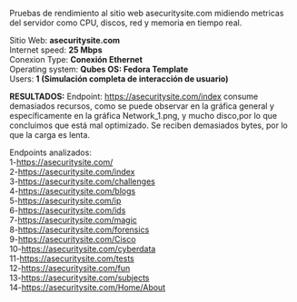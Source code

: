 Pruebas de rendimiento al sitio web asecuritysite.com midiendo metricas del servidor como CPU, discos, red y memoria en tiempo real.

Sitio Web: **asecuritysite.com**  
Internet speed: **25 Mbps**  
Conexion Type: **Conexión Ethernet**  
Operating system: **Qubes OS: Fedora Template**  
Users:  **1 (Simulación completa de interacción de usuario)**  

**RESULTADOS:**
Endpoint: https://asecuritysite.com/index consume demasiados recursos, como se puede observar en la gráfica general
y específicamente en la gráfica Network_1.png, y mucho disco,por lo que concluimos que está mal optimizado. 
Se reciben demasiados bytes, por lo que la carga es lenta.

Endpoints analizados:  
1-https://asecuritysite.com/  
2-https://asecuritysite.com/index  
3-https://asecuritysite.com/challenges  
4-https://asecuritysite.com/blogs  
5-https://asecuritysite.com/ip  
6-https://asecuritysite.com/ids  
7-https://asecuritysite.com/magic  
8-https://asecuritysite.com/forensics  
9-https://asecuritysite.com/Cisco  
10-https://asecuritysite.com/cyberdata  
11-https://asecuritysite.com/tests  
12-https://asecuritysite.com/fun  
13-https://asecuritysite.com/subjects  
14-https://asecuritysite.com/Home/About  
